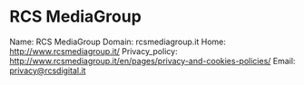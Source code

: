 
# RCS MediaGroup

Name: RCS MediaGroup
Domain: rcsmediagroup.it
Home: http://www.rcsmediagroup.it/
Privacy_policy: http://www.rcsmediagroup.it/en/pages/privacy-and-cookies-policies/
Email: privacy@rcsdigital.it
